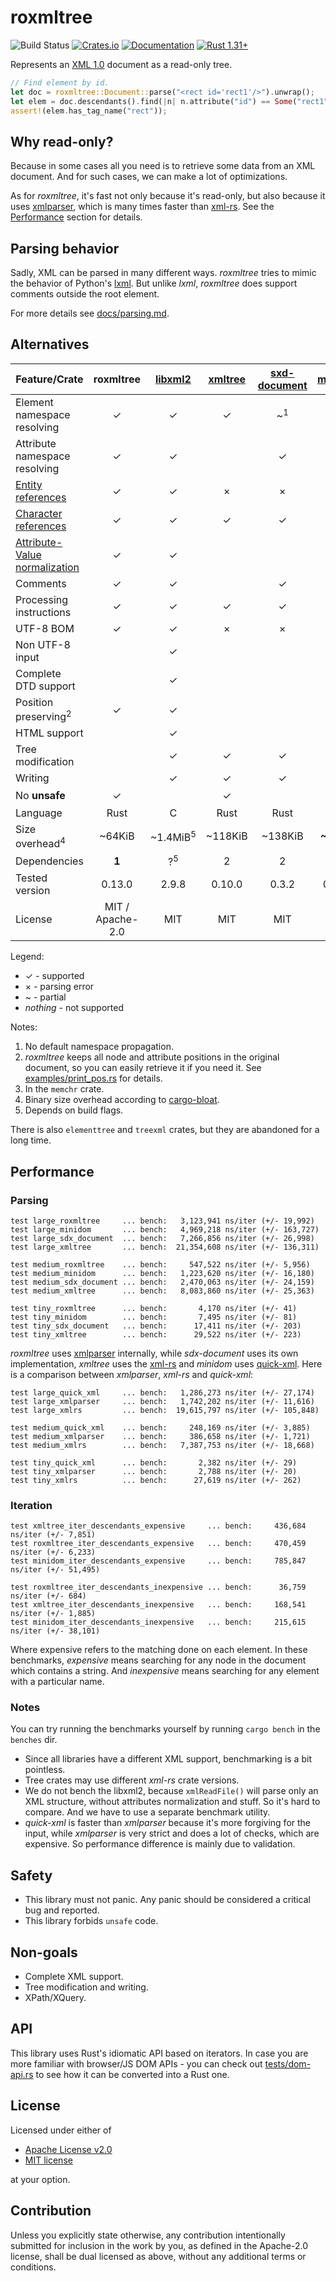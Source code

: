 # roxmltree
![Build Status](https://github.com/RazrFalcon/roxmltree/workflows/Rust/badge.svg)
[![Crates.io](https://img.shields.io/crates/v/roxmltree.svg)](https://crates.io/crates/roxmltree)
[![Documentation](https://docs.rs/roxmltree/badge.svg)](https://docs.rs/roxmltree)
[![Rust 1.31+](https://img.shields.io/badge/rust-1.31+-orange.svg)](https://www.rust-lang.org)

Represents an [XML 1.0](https://www.w3.org/TR/xml/) document as a read-only tree.

```rust
// Find element by id.
let doc = roxmltree::Document::parse("<rect id='rect1'/>").unwrap();
let elem = doc.descendants().find(|n| n.attribute("id") == Some("rect1")).unwrap();
assert!(elem.has_tag_name("rect"));
```

## Why read-only?

Because in some cases all you need is to retrieve some data from an XML document.
And for such cases, we can make a lot of optimizations.

As for *roxmltree*, it's fast not only because it's read-only, but also because
it uses [xmlparser], which is many times faster than [xml-rs].
See the [Performance](#performance) section for details.

## Parsing behavior

Sadly, XML can be parsed in many different ways. *roxmltree* tries to mimic the
behavior of Python's [lxml](https://lxml.de/).
But unlike *lxml*, *roxmltree* does support comments outside the root element.

For more details see [docs/parsing.md](https://github.com/RazrFalcon/roxmltree/blob/master/docs/parsing.md).

## Alternatives

| Feature/Crate                   | roxmltree        | [libxml2]           | [xmltree]        | [sxd-document]   | [minidom]        |
| ------------------------------- | :--------------: | :-----------------: | :--------------: | :--------------: | :--------------: |
| Element namespace resolving     | ✓                | ✓                   | ✓                | ~<sup>1</sup>    | ✓                |
| Attribute namespace resolving   | ✓                | ✓                   |                  | ✓                | ✓                |
| [Entity references]             | ✓                | ✓                   | ×                | ×                | ×                |
| [Character references]          | ✓                | ✓                   | ✓                | ✓                | ✓                |
| [Attribute-Value normalization] | ✓                | ✓                   |                  |                  |                  |
| Comments                        | ✓                | ✓                   |                  | ✓                |                  |
| Processing instructions         | ✓                | ✓                   | ✓                | ✓                |                  |
| UTF-8 BOM                       | ✓                | ✓                   | ×                | ×                | ✓                |
| Non UTF-8 input                 |                  | ✓                   |                  |                  |                  |
| Complete DTD support            |                  | ✓                   |                  |                  |                  |
| Position preserving<sup>2</sup> | ✓                | ✓                   |                  |                  |                  |
| HTML support                    |                  | ✓                   |                  |                  |                  |
| Tree modification               |                  | ✓                   | ✓                | ✓                | ✓                |
| Writing                         |                  | ✓                   | ✓                | ✓                | ✓                |
| No **unsafe**                   | ✓                |                     | ✓                |                  | ~<sup>3</sup>    |
| Language                        | Rust             | C                   | Rust             | Rust             | Rust             |
| Size overhead<sup>4</sup>       | ~64KiB           | ~1.4MiB<sup>5</sup> | ~118KiB          | ~138KiB          | **~62KiB**       |
| Dependencies                    | **1**            | ?<sup>5</sup>       | 2                | 2                | 2                |
| Tested version                  | 0.13.0           | 2.9.8               | 0.10.0           | 0.3.2            | 0.12.0           |
| License                         | MIT / Apache-2.0 | MIT                 | MIT              | MIT              | MIT              |

Legend:

- ✓ - supported
- × - parsing error
- ~ - partial
- *nothing* - not supported

Notes:

1. No default namespace propagation.
2. *roxmltree* keeps all node and attribute positions in the original document,
   so you can easily retrieve it if you need it.
   See [examples/print_pos.rs](examples/print_pos.rs) for details.
3. In the `memchr` crate.
4. Binary size overhead according to [cargo-bloat](https://github.com/RazrFalcon/cargo-bloat).
5. Depends on build flags.

There is also `elementtree` and `treexml` crates, but they are abandoned for a long time.

[Entity references]: https://www.w3.org/TR/REC-xml/#dt-entref
[Character references]: https://www.w3.org/TR/REC-xml/#NT-CharRef
[Attribute-Value Normalization]: https://www.w3.org/TR/REC-xml/#AVNormalize

[libxml2]: http://xmlsoft.org/
[xmltree]: https://crates.io/crates/xmltree
[sxd-document]: https://crates.io/crates/sxd-document
[minidom]: https://gitlab.com/xmpp-rs/xmpp-rs/-/tree/master/minidom-rs

## Performance

### Parsing

```text
test large_roxmltree     ... bench:   3,123,941 ns/iter (+/- 19,992)
test large_minidom       ... bench:   4,969,218 ns/iter (+/- 163,727)
test large_sdx_document  ... bench:   7,266,856 ns/iter (+/- 26,998)
test large_xmltree       ... bench:  21,354,608 ns/iter (+/- 136,311)

test medium_roxmltree    ... bench:     547,522 ns/iter (+/- 5,956)
test medium_minidom      ... bench:   1,223,620 ns/iter (+/- 16,180)
test medium_sdx_document ... bench:   2,470,063 ns/iter (+/- 24,159)
test medium_xmltree      ... bench:   8,083,860 ns/iter (+/- 25,363)

test tiny_roxmltree      ... bench:       4,170 ns/iter (+/- 41)
test tiny_minidom        ... bench:       7,495 ns/iter (+/- 81)
test tiny_sdx_document   ... bench:      17,411 ns/iter (+/- 203)
test tiny_xmltree        ... bench:      29,522 ns/iter (+/- 223)
```

*roxmltree* uses [xmlparser] internally,
while *sdx-document* uses its own implementation,
*xmltree* uses the [xml-rs]
and *minidom* uses [quick-xml].
Here is a comparison between *xmlparser*, *xml-rs* and *quick-xml*:

```text
test large_quick_xml     ... bench:   1,286,273 ns/iter (+/- 27,174)
test large_xmlparser     ... bench:   1,742,202 ns/iter (+/- 11,616)
test large_xmlrs         ... bench:  19,615,797 ns/iter (+/- 105,848)

test medium_quick_xml    ... bench:     248,169 ns/iter (+/- 3,885)
test medium_xmlparser    ... bench:     386,658 ns/iter (+/- 1,721)
test medium_xmlrs        ... bench:   7,387,753 ns/iter (+/- 18,668)

test tiny_quick_xml      ... bench:       2,382 ns/iter (+/- 29)
test tiny_xmlparser      ... bench:       2,788 ns/iter (+/- 20)
test tiny_xmlrs          ... bench:      27,619 ns/iter (+/- 262)
```

### Iteration

```text
test xmltree_iter_descendants_expensive     ... bench:     436,684 ns/iter (+/- 7,851)
test roxmltree_iter_descendants_expensive   ... bench:     470,459 ns/iter (+/- 6,233)
test minidom_iter_descendants_expensive     ... bench:     785,847 ns/iter (+/- 51,495)

test roxmltree_iter_descendants_inexpensive ... bench:      36,759 ns/iter (+/- 684)
test xmltree_iter_descendants_inexpensive   ... bench:     168,541 ns/iter (+/- 1,885)
test minidom_iter_descendants_inexpensive   ... bench:     215,615 ns/iter (+/- 38,101)
```

Where expensive refers to the matching done on each element. In these
benchmarks, *expensive* means searching for any node in the document which
contains a string. And *inexpensive* means searching for any element with a
particular name.

### Notes

You can try running the benchmarks yourself by running `cargo bench` in the `benches` dir.

- Since all libraries have a different XML support, benchmarking is a bit pointless.
- Tree crates may use different *xml-rs* crate versions.
- We do not bench the libxml2, because `xmlReadFile()` will parse only an XML structure,
  without attributes normalization and stuff. So it's hard to compare.
  And we have to use a separate benchmark utility.
- *quick-xml* is faster than *xmlparser* because it's more forgiving for the input,
  while *xmlparser* is very strict and does a lot of checks, which are expensive.
  So performance difference is mainly due to validation.

[xml-rs]: https://crates.io/crates/xml-rs
[quick-xml]: https://crates.io/crates/quick-xml
[xmlparser]: https://crates.io/crates/xmlparser

## Safety

- This library must not panic. Any panic should be considered a critical bug and reported.
- This library forbids `unsafe` code.

## Non-goals

- Complete XML support.
- Tree modification and writing.
- XPath/XQuery.

## API

This library uses Rust's idiomatic API based on iterators.
In case you are more familiar with browser/JS DOM APIs - you can check out
[tests/dom-api.rs](tests/dom-api.rs) to see how it can be converted into a Rust one.

## License

Licensed under either of

- [Apache License v2.0](LICENSE-APACHE)
- [MIT license](LICENSE-MIT)

at your option.

## Contribution

Unless you explicitly state otherwise, any contribution intentionally submitted
for inclusion in the work by you, as defined in the Apache-2.0 license, shall be
dual licensed as above, without any additional terms or conditions.
